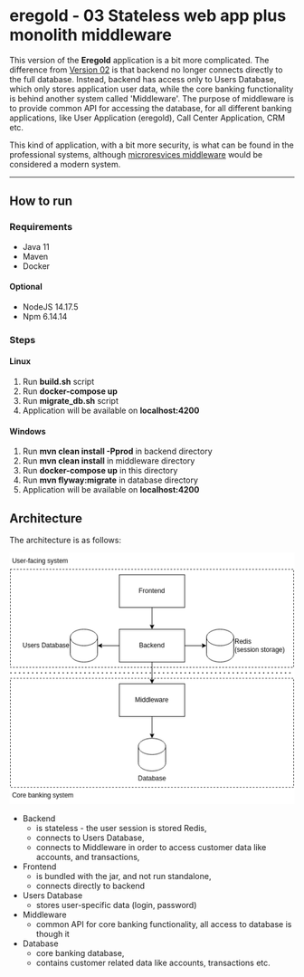 # eregold - 03 Stateless web app plus monolith middleware

This version of the **Eregold** application is a bit more complicated. The difference from 
[Version 02](https://github.com/DigitalCrafting/eregold/tree/master/02-stateless-web-app) is that backend no longer 
connects directly to the full database. Instead, backend has access only to Users Database, which only stores application user data,
while the core banking functionality is behind another system called 'Middleware'. The purpose of middleware
is to provide common API for accessing the database, for all different banking applications, like User Application (eregold), Call Center Application, CRM etc.  

This kind of application, with a bit more security, is what can be found in the professional systems, although [microresvices middleware](https://github.com/DigitalCrafting/eregold/tree/master/04-web-app-plus-microservice-middleware) would be considered a modern system.

---
## How to run
### Requirements
- Java 11
- Maven
- Docker
#### Optional

- NodeJS 14.17.5
- Npm 6.14.14

### Steps
#### Linux
1. Run **build.sh** script
2. Run **docker-compose up**
4. Run **migrate_db.sh** script
5. Application will be available on **localhost:4200**

#### Windows
1. Run **mvn clean install -Pprod** in backend directory
2. Run **mvn clean install** in middleware directory
3. Run **docker-compose up** in this directory
4. Run **mvn flyway:migrate** in database directory
5. Application will be available on **localhost:4200**

## Architecture

The architecture is as follows:

![Diagram](./assets/diagram.png)

- Backend 
  - is stateless - the user session is stored Redis,
  - connects to Users Database,
  - connects to Middleware in order to access customer data like accounts, and transactions,
- Frontend
  - is bundled with the jar, and not run standalone,
  - connects directly to backend
- Users Database
  - stores user-specific data (login, password)
- Middleware
  - common API for core banking functionality, all access to database is though it
- Database
  - core banking database, 
  - contains customer related data like accounts, transactions etc.